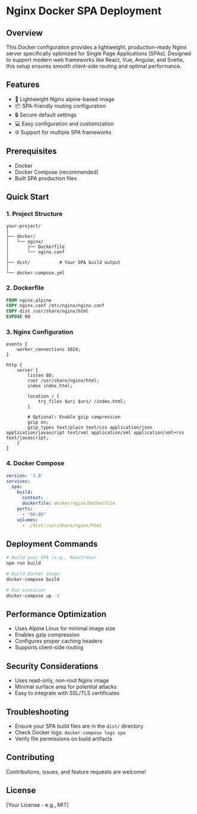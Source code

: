 # Nginx Docker SPA Deployment

## Overview
This Docker configuration provides a lightweight, production-ready Nginx server specifically optimized for Single Page Applications (SPAs). Designed to support modern web frameworks like React, Vue, Angular, and Svelte, this setup ensures smooth client-side routing and optimal performance.

## Features
- 🚀 Lightweight Nginx alpine-based image
- 📦 SPA-friendly routing configuration
- 🔒 Secure default settings
- 💻 Easy configuration and customization
- 🌐 Support for multiple SPA frameworks

## Prerequisites
- Docker
- Docker Compose (recommended)
- Built SPA production files

## Quick Start

### 1. Project Structure
```
your-project/
│
├── docker/
│   └── nginx/
│       ├── Dockerfile
│       └── nginx.conf
│
├── dist/           # Your SPA build output
│
└── docker-compose.yml
```

### 2. Dockerfile
```dockerfile
FROM nginx:alpine
COPY nginx.conf /etc/nginx/nginx.conf
COPY dist /usr/share/nginx/html
EXPOSE 80
```

### 3. Nginx Configuration
```nginx
events {
    worker_connections 1024;
}

http {
    server {
        listen 80;
        root /usr/share/nginx/html;
        index index.html;

        location / {
            try_files $uri $uri/ /index.html;
        }

        # Optional: Enable gzip compression
        gzip on;
        gzip_types text/plain text/css application/json application/javascript text/xml application/xml application/xml+rss text/javascript;
    }
}
```

### 4. Docker Compose
```yaml
version: '3.8'
services:
  spa:
    build:
      context: .
      dockerfile: docker/nginx/Dockerfile
    ports:
      - "80:80"
    volumes:
      - ./dist:/usr/share/nginx/html
```

## Deployment Commands
```bash
# Build your SPA (e.g., React/Vue)
npm run build

# Build Docker image
docker-compose build

# Run container
docker-compose up -d
```

## Performance Optimization
- Uses Alpine Linux for minimal image size
- Enables gzip compression
- Configures proper caching headers
- Supports client-side routing

## Security Considerations
- Uses read-only, non-root Nginx image
- Minimal surface area for potential attacks
- Easy to integrate with SSL/TLS certificates

## Troubleshooting
- Ensure your SPA build files are in the `dist/` directory
- Check Docker logs: `docker-compose logs spa`
- Verify file permissions on build artifacts

## Contributing
Contributions, issues, and feature requests are welcome!

## License
[Your License - e.g., MIT]
```
